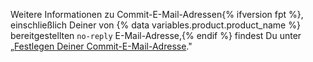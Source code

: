 Weitere Informationen zu Commit-E-Mail-Adressen{% ifversion fpt %}, einschließlich Deiner von {% data variables.product.product_name %} bereitgestellten `no-reply` E-Mail-Adresse,{% endif %} findest Du unter „[Festlegen Deiner Commit-E-Mail-Adresse](/articles/setting-your-commit-email-address)."
